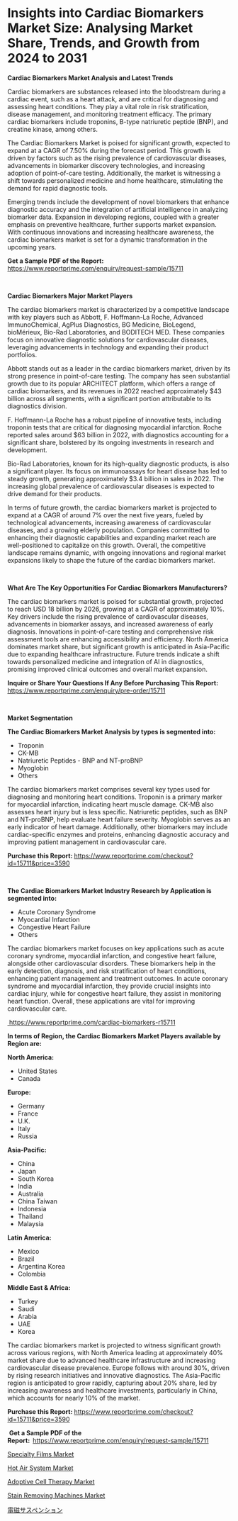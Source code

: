 <p><h1>Insights into Cardiac Biomarkers Market Size: Analysing Market Share, Trends, and Growth from 2024 to 2031</h1></p><p><strong>Cardiac Biomarkers Market Analysis and Latest Trends</strong></p>
<p><p>Cardiac biomarkers are substances released into the bloodstream during a cardiac event, such as a heart attack, and are critical for diagnosing and assessing heart conditions. They play a vital role in risk stratification, disease management, and monitoring treatment efficacy. The primary cardiac biomarkers include troponins, B-type natriuretic peptide (BNP), and creatine kinase, among others.</p><p>The Cardiac Biomarkers Market is poised for significant growth, expected to expand at a CAGR of 7.50% during the forecast period. This growth is driven by factors such as the rising prevalence of cardiovascular diseases, advancements in biomarker discovery technologies, and increasing adoption of point-of-care testing. Additionally, the market is witnessing a shift towards personalized medicine and home healthcare, stimulating the demand for rapid diagnostic tools.</p><p>Emerging trends include the development of novel biomarkers that enhance diagnostic accuracy and the integration of artificial intelligence in analyzing biomarker data. Expansion in developing regions, coupled with a greater emphasis on preventive healthcare, further supports market expansion. With continuous innovations and increasing healthcare awareness, the cardiac biomarkers market is set for a dynamic transformation in the upcoming years.</p></p>
<p><strong>Get a Sample PDF of the Report:&nbsp;</strong> <a href="https://www.reportprime.com/enquiry/request-sample/15711">https://www.reportprime.com/enquiry/request-sample/15711</a></p>
<p>&nbsp;</p>
<p><strong>Cardiac Biomarkers Major Market Players</strong></p>
<p><p>The cardiac biomarkers market is characterized by a competitive landscape with key players such as Abbott, F. Hoffmann-La Roche, Advanced ImmunoChemical, AgPlus Diagnostics, BG Medicine, BioLegend, bioMérieux, Bio-Rad Laboratories, and BODITECH MED. These companies focus on innovative diagnostic solutions for cardiovascular diseases, leveraging advancements in technology and expanding their product portfolios.</p><p>Abbott stands out as a leader in the cardiac biomarkers market, driven by its strong presence in point-of-care testing. The company has seen substantial growth due to its popular ARCHITECT platform, which offers a range of cardiac biomarkers, and its revenues in 2022 reached approximately $43 billion across all segments, with a significant portion attributable to its diagnostics division.</p><p>F. Hoffmann-La Roche has a robust pipeline of innovative tests, including troponin tests that are critical for diagnosing myocardial infarction. Roche reported sales around $63 billion in 2022, with diagnostics accounting for a significant share, bolstered by its ongoing investments in research and development.</p><p>Bio-Rad Laboratories, known for its high-quality diagnostic products, is also a significant player. Its focus on immunoassays for heart disease has led to steady growth, generating approximately $3.4 billion in sales in 2022. The increasing global prevalence of cardiovascular diseases is expected to drive demand for their products.</p><p>In terms of future growth, the cardiac biomarkers market is projected to expand at a CAGR of around 7% over the next five years, fueled by technological advancements, increasing awareness of cardiovascular diseases, and a growing elderly population. Companies committed to enhancing their diagnostic capabilities and expanding market reach are well-positioned to capitalize on this growth. Overall, the competitive landscape remains dynamic, with ongoing innovations and regional market expansions likely to shape the future of the cardiac biomarkers market.</p></p>
<p>&nbsp;</p>
<p><strong>What Are The Key Opportunities For Cardiac Biomarkers Manufacturers?</strong></p>
<p><p>The cardiac biomarkers market is poised for substantial growth, projected to reach USD 18 billion by 2026, growing at a CAGR of approximately 10%. Key drivers include the rising prevalence of cardiovascular diseases, advancements in biomarker assays, and increased awareness of early diagnosis. Innovations in point-of-care testing and comprehensive risk assessment tools are enhancing accessibility and efficiency. North America dominates market share, but significant growth is anticipated in Asia-Pacific due to expanding healthcare infrastructure. Future trends indicate a shift towards personalized medicine and integration of AI in diagnostics, promising improved clinical outcomes and overall market expansion.</p></p>
<p><strong>Inquire or Share Your Questions If Any Before Purchasing This Report:</strong> <a href="https://www.reportprime.com/enquiry/pre-order/15711">https://www.reportprime.com/enquiry/pre-order/15711</a></p>
<p>&nbsp;</p>
<p><strong>Market Segmentation</strong></p>
<p><strong>The Cardiac Biomarkers Market Analysis by types is segmented into:</strong></p>
<p><ul><li>Troponin</li><li>CK-MB</li><li>Natriuretic Peptides - BNP and NT-proBNP</li><li>Myoglobin</li><li>Others</li></ul></p>
<p><p>The cardiac biomarkers market comprises several key types used for diagnosing and monitoring heart conditions. Troponin is a primary marker for myocardial infarction, indicating heart muscle damage. CK-MB also assesses heart injury but is less specific. Natriuretic peptides, such as BNP and NT-proBNP, help evaluate heart failure severity. Myoglobin serves as an early indicator of heart damage. Additionally, other biomarkers may include cardiac-specific enzymes and proteins, enhancing diagnostic accuracy and improving patient management in cardiovascular care.</p></p>
<p><strong>Purchase this Report:&nbsp;</strong><a href="https://www.reportprime.com/checkout?id=15711&price=3590">https://www.reportprime.com/checkout?id=15711&price=3590</a></p>
<p>&nbsp;</p>
<p><strong>The Cardiac Biomarkers Market Industry Research by Application is segmented into:</strong></p>
<p><ul><li>Acute Coronary Syndrome</li><li>Myocardial Infarction</li><li>Congestive Heart Failure</li><li>Others</li></ul></p>
<p><p>The cardiac biomarkers market focuses on key applications such as acute coronary syndrome, myocardial infarction, and congestive heart failure, alongside other cardiovascular disorders. These biomarkers help in the early detection, diagnosis, and risk stratification of heart conditions, enhancing patient management and treatment outcomes. In acute coronary syndrome and myocardial infarction, they provide crucial insights into cardiac injury, while for congestive heart failure, they assist in monitoring heart function. Overall, these applications are vital for improving cardiovascular care.</p></p>
<p><a href="https://www.reportprime.com/cardiac-biomarkers-r15711">&nbsp;https://www.reportprime.com/cardiac-biomarkers-r15711</a></p>
<p><strong>In terms of Region, the Cardiac Biomarkers Market Players available by Region are:</strong></p>
<p>
    <p> <strong> North America: </strong>
        <ul>
            <li>United States</li>
            <li>Canada</li>
        </ul>
        </p> 
    <p> <strong> Europe: </strong>
        <ul>
            <li>Germany</li>
            <li>France</li>
            <li>U.K.</li>
            <li>Italy</li>
            <li>Russia</li>
        </ul>
        </p> 
    <p> <strong> Asia-Pacific: </strong>
        <ul>
            <li>China</li>
            <li>Japan</li>
            <li>South Korea</li>
            <li>India</li>
            <li>Australia</li>
            <li>China Taiwan</li>
            <li>Indonesia</li>
            <li>Thailand</li>
            <li>Malaysia</li>
        </ul>
        </p> 
    <p> <strong> Latin America: </strong>
        <ul>
            <li>Mexico</li>
            <li>Brazil</li>
            <li>Argentina Korea</li>
            <li>Colombia</li>
        </ul>
        </p> 
    <p> <strong> Middle East & Africa: </strong>
        <ul>
            <li>Turkey</li>
            <li>Saudi</li>
            <li>Arabia</li>
            <li>UAE</li>
            <li>Korea</li>
        </ul>
    </p>
    </p>
<p><p>The cardiac biomarkers market is projected to witness significant growth across various regions, with North America leading at approximately 40% market share due to advanced healthcare infrastructure and increasing cardiovascular disease prevalence. Europe follows with around 30%, driven by rising research initiatives and innovative diagnostics. The Asia-Pacific region is anticipated to grow rapidly, capturing about 20% share, led by increasing awareness and healthcare investments, particularly in China, which accounts for nearly 10% of the market.</p></p>
<p><strong>Purchase this Report: </strong><a href="https://www.reportprime.com/checkout?id=15711&price=3590">https://www.reportprime.com/checkout?id=15711&price=3590</a></p>
<p>&nbsp;<strong>Get a Sample PDF of the Report:&nbsp;&nbsp;</strong><a href="https://www.reportprime.com/enquiry/request-sample/15711">https://www.reportprime.com/enquiry/request-sample/15711</a></p>
<p><strong></strong></p>
<p><p><a href="https://issuu.com/reportprime-2/docs/specialty-films-market-size-2030.pp_f8a325f91b9028">Specialty Films Market</a></p><p><a href="https://www.linkedin.com/pulse/insights-hot-air-system-market-share-competitive-landscape-poqce?trackingId=UgmRkxtQRJKHLQGG5eJAOw%3D%3D">Hot Air System Market</a></p><p><a href="https://www.linkedin.com/pulse/global-adoptive-cell-therapy-industry-types-applications-qjdhe?trackingId=%2B5TZPXnnTRCJeDE2%2F0uJWg%3D%3D">Adoptive Cell Therapy Market</a></p><p><a href="https://medium.com/@danielwardb654202/the-market-for-stain-removing-machines-market-is-examined-in-this-report-along-with-the-factors-23cfb1a33644?postPublishedType=initial">Stain Removing Machines Market</a></p><p><a href="https://medium.com/@rosaleen41t7a/electromagnetic-suspension-market-%E3%81%AF-%E3%82%B3%E3%82%B9%E3%83%88%E7%AE%A1%E7%90%86%E3%81%A8%E5%8A%B9%E7%8E%87%E5%90%91%E4%B8%8A%E3%82%92%E5%84%AA%E5%85%88%E3%81%97%E3%81%BE%E3%81%99-%E3%81%95%E3%82%89%E3%81%AB-%E5%A0%B1%E5%91%8A%E6%9B%B8%E3%81%AF%E5%B8%82%E5%A0%B4%E3%81%AE%E9%9C%80%E8%A6%81%E9%9D%A2%E3%81%A8%E4%BE%9B%E7%B5%A6%E9%9D%A2%E3%81%AE%E4%B8%A1%E6%96%B9%E3%82%92%E3%82%AB%E3%83%90%E3%83%BC%E3%81%97%E3%81%A6%E3%81%84%E3%81%BE%E3%81%99-522ef673a56e">電磁サスペンション</a></p></p>